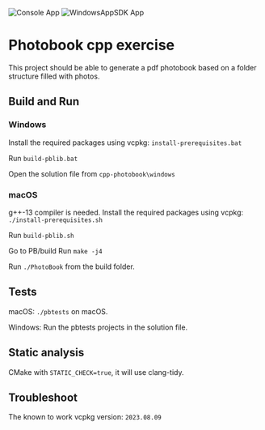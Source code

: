 ![Console App](https://github.com/cosmin42/cpp-photobook/actions/workflows/cmake-multi-platform.yml/badge.svg)
![WindowsAppSDK App](https://github.com/cosmin42/cpp-photobook/actions/workflows/msbuild.yml/badge.svg)

# Photobook cpp exercise

This project should be able to generate a pdf photobook based on a folder structure filled with photos.

## Build and Run


### Windows
Install the required packages using vcpkg:
```install-prerequisites.bat```

Run ```build-pblib.bat```

Open the solution file from ```cpp-photobook\windows```


### macOS

g++-13 compiler is needed.
Install the required packages using vcpkg:
```./install-prerequisites.sh```

Run ```build-pblib.sh```

Go to PB/build
Run ```make -j4```

Run ```./PhotoBook``` from the build folder.

## Tests

macOS: ```./pbtests``` on macOS.

Windows: Run the pbtests projects in the solution file.


## Static analysis
CMake with ```STATIC_CHECK=true```, it will use clang-tidy.


## Troubleshoot
The known to work vcpkg version: ```2023.08.09``` 
